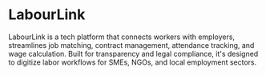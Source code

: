 # LabourLink
LabourLink is a tech platform that connects workers with employers, streamlines job matching, contract management, attendance tracking, and wage calculation. Built for transparency and legal compliance, it's designed to digitize labor workflows for SMEs, NGOs, and local employment sectors.
